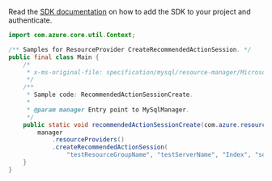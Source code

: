 Read the [SDK documentation](https://github.com/Azure/azure-sdk-for-java/blob/azure-resourcemanager-mysql_1.0.2/sdk/mysql/azure-resourcemanager-mysql/README.md) on how to add the SDK to your project and authenticate.

```java
import com.azure.core.util.Context;

/** Samples for ResourceProvider CreateRecommendedActionSession. */
public final class Main {
    /*
     * x-ms-original-file: specification/mysql/resource-manager/Microsoft.DBforMySQL/stable/2018-06-01/examples/RecommendedActionSessionCreate.json
     */
    /**
     * Sample code: RecommendedActionSessionCreate.
     *
     * @param manager Entry point to MySqlManager.
     */
    public static void recommendedActionSessionCreate(com.azure.resourcemanager.mysql.MySqlManager manager) {
        manager
            .resourceProviders()
            .createRecommendedActionSession(
                "testResourceGroupName", "testServerName", "Index", "someDatabaseName", Context.NONE);
    }
}
```
